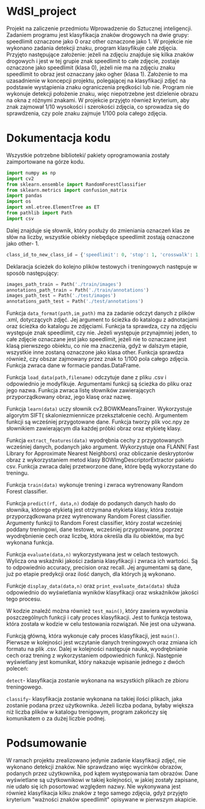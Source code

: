 # WdSI_project

Projekt na zaliczenie przedmiotu Wprowadzenie do Sztucznej inteligencji. Zadaniem programu jest klasyfikacja znaków drogowych na dwie grupy: speedlimit oznaczone jako 0 oraz other oznaczone jako 1. W projekcie nie wykonano zadania detekcji znaku, program klasyfikuje całe zdjęcia. Przyjęto następujące założenie: jeżeli na zdjęciu znajduje się kilka znaków drogowych i jest w tej grupie znak speedlimit to całe zdjęcie, zostaje oznaczone jako speedlimit (klasa 0), jeżeli nie ma na zdjęciu znaku speedlimit to obraz jest oznaczany jako ogher (klasa 1). Założenie to ma uzasadnienie w koncepcji projektu, polegającej na klasyfikacji zdjęć na podstawie wystąpienia znaku ograniczenia prędkości lub nie. Program nie wykonuje detekcji położenie znaku, więc niepotrzebne jest dzielenie obrazu na okna z różnymi znakami. W projekcie przyjęto również kryterium, aby znak zajmował 1/10 wysokości i szerokości zdjęcia, co sprowadza się do sprawdzenia, czy pole znaku zajmuje 1/100 pola całego zdjęcia.

# Dokumentacja kodu

Wszystkie potrzebne biblioteki/ pakiety oprogramowania zostały zaimportowane na górze kodu.
```python
import numpy as np
import cv2
from sklearn.ensemble import RandomForestClassifier
from sklearn.metrics import confusion_matrix
import pandas
import os
import xml.etree.ElementTree as ET
from pathlib import Path
import csv
```
Dalej znajduje się słownik, który posłuży do zmieniania oznaczeń klas ze słów na liczby, wszystkie obiekty niebędące speedlimit zostają oznaczone jako other- 1.
```python
class_id_to_new_class_id = {'speedlimit': 0, 'stop': 1, 'crosswalk': 1, 'trafficlight': 1}
```
Deklaracja ścieżek do kolejno plików testowych i treningowych następuje w sposób następujący:
```python
images_path_train = Path('./train/images')
annotations_path_train = Path('./train/annotations')
images_path_test = Path('./test/images')
annotations_path_test = Path('./test/annotations')
```
Funkcja ```data_format(path,im_path)``` ma za zadanie odczyt danych z plików .xml, dotyczących zdjęć. Jej argument to ścieżka do katalogu z adnotacjami oraz ścieżka do katalogu ze zdjęciami. Funkcja ta sprawdza, czy na zdjęciu występuje znak speedlimit, czy nie. Jeżeli występuje przynajmniej jeden, to całe zdjęcie oznaczane jest jako speedlimit, jeżeli nie to oznaczane jest klasą pierwszego obiektu, co nie ma znaczenia, gdyż w dalszym etapie, wszystkie inne zostaną oznaczone jako klasa other. Funkcja sprawdza również, czy obszar zajmowany przez znak to 1/100 pola całego zdjęcia. Funkcja zwraca dane w formacie pandas.DataFrame.

Funkcja ```load_data(path,filename)``` odczytuje dane z pliku .csv i odpowiednio je modyfikuje. Argumentami funkcji są ścieżka do pliku oraz jego nazwa. Funkcja zwraca listę słowników zawierających przyporządkowany obraz, jego klasę oraz nazwę.

Funkcja ```learn(data)``` uczy słownik cv2.BOWKMeansTrainer. Wykorzystuje algorytm SIFT( skaloniezmiennicze przekształcenie cech). Argumentem funkcji są wcześniej przygotowane dane. Funkcja tworzy plik voc.npy ze słownikiem zawierającym dla każdej próbki obraz oraz etykietę klasy.

Funkcja ```extract_features(data)``` wyodrębnia cechy z przygotowanych wcześniej danych, podanych jako argument. Wykorzystuje ona FLANN( Fast Library for Approximate Nearest Neighbors) oraz obliczanie deskryptorów obraz z wykorzystaniem metod klasy BOWImgDescriptorExtractor pakietu csv. Funkcja zwraca dalej przetworzone dane, które będą wykorzystane do treningu.

Funkcja ```train(data)``` wykonuje trening i zwraca wytrenowany Random Forest classifier.

Funkcja ```predict(rf, data,n)``` dodaje do podanych danych hasło do słownika, którego etykietą jest otrzymana etykieta klasy, która zostaje przyporządkowana przez wytrenowany Random Forest classifier. Argumenty funkcji to Random Forest classifier, który został wcześniej poddany treningowi, dane testowe, wcześniej przygotowane, poprzez wyodrębnienie cech oraz liczbę, która określa dla ilu obiektów, ma być wykonana funkcja.

Funkcja ```evaluate(data,n)``` wykorzystywana jest w celach testowych. Wylicza ona wskaźniki jakości zadania klasyfikacji i zwraca ich wartości. Są to odpowiednio accuracy, precision oraz recall. Jej argumentami są dane, już po etapie predykcji oraz ilość danych, dla których ją wykonano.

Funkcje ```display_data(data,n)``` oraz ```print_evaluate_data(data)``` służa odpowiednio do wyświetlania wyników klasyfikacji oraz wskaźników jakości tego procesu.

W kodzie znaleźć można również ```test_main()```, który zawiera wywołania poszczególnych funkcji i cały proces klasyfikacji. Jest to funkcja testowa, która została w kodzie w celu testowania rozwiązań. Nie jest ona używana.

Funkcją główną, która wykonuje cały proces klasyfikacji, jest ```main()```. Pierwsze w kolejności jest wczytanie danych treningowych oraz zmiana ich formatu na plik .csv. Dalej w kolejności następuje nauka, wyodrębnianie cech oraz trening z wykorzystaniem odpowiednich funkcji. Następnie wyświetlany jest komunikat, który nakazuje wpisanie jednego z dwóch poleceń:

```detect```- klasyfikacja zostanie wykonana na wszystkich plikach ze zbioru treningowego.

```classify```- klasyfikacja zostanie wykonana na takiej ilości plikach, jaka zostanie podana przez użytkownika. Jeżeli liczba podana, byłaby większa niż liczba plików w katalogu trenigowym, program zakończy się komunikatem o za dużej liczbie podnej.

# Podsumowanie

W ramach projektu zrealizowano jedynie zadanie klasyfikacji zdjęć, nie wykonano detekcji znaków. Nie sprawdzano więc wycinków obrazów, podanych przez użytkownika, pod kątem występowania tam obrazów. Dane wyświetlane są użytkownikowi w takiej kolejności, w jakiej zostały zapisane, nie udało się ich posortować względem nazwy. Nie wykonywana jest również klasyfikacja kilku znaków z tego samego zdjęcia, gdyż przyjęto kryterium "ważności znaków speedlimit" opisywane w pierwszym akapicie. 





